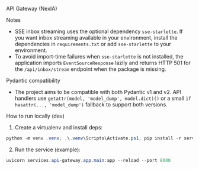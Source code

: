 API Gateway (NexIA)

Notes
- SSE inbox streaming uses the optional dependency `sse-starlette`. If you want inbox streaming available in your environment, install the dependencies in `requirements.txt` or add `sse-starlette` to your environment.
- To avoid import-time failures when `sse-starlette` is not installed, the application imports `EventSourceResponse` lazily and returns HTTP 501 for the `/api/inbox/stream` endpoint when the package is missing.

Pydantic compatibility
- The project aims to be compatible with both Pydantic v1 and v2. API handlers use `getattr(model, 'model_dump', model.dict)()` or a small `if hasattr(..., 'model_dump')` fallback to support both versions.

How to run locally (dev)

1. Create a virtualenv and install deps:

```powershell
python -m venv .venv; .\.venv\Scripts\Activate.ps1; pip install -r services/api-gateway/requirements.txt
```

2. Run the service (example):

```powershell
uvicorn services.api-gateway.app.main:app --reload --port 8000
```
